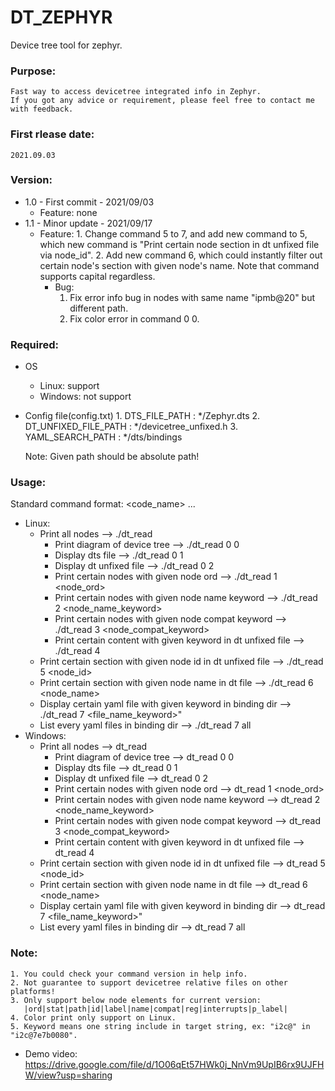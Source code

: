 # DT_ZEPHYR
Device tree tool for zephyr.
### Purpose:
    Fast way to access devicetree integrated info in Zephyr.
    If you got any advice or requirement, please feel free to contact me with feedback.

### First rlease date:
    2021.09.03

### Version: 
- 1.0 - First commit - 2021/09/03
  - Feature: none
- 1.1 - Minor update - 2021/09/17
  - Feature:
		1. Change command 5 to 7, and add new command to 5, which new command is "Print certain node section in dt unfixed file via node_id".
		2. Add new command 6, which could instantly filter out certain node's section with given node's name. Note that command supports capital regardless.
	- Bug:
		1. Fix error info bug in nodes with same name "ipmb@20" but different path.
		2. Fix color error in command 0 0.

### Required:
- OS
  - Linux: support
  - Windows: not support
- Config file(config.txt)
      1. DTS_FILE_PATH    	: */Zephyr.dts
      2. DT_UNFIXED_FILE_PATH	: */devicetree_unfixed.h
      3. YAML_SEARCH_PATH	: */dts/bindings

    Note: Given path should be absolute path!

### Usage:
Standard command format: <code_name> <command> <arg1> <arg2> ...
  - Linux:
	  - Print all nodes                                             	--> ./dt_read
          - Print diagram of device tree                   		--> ./dt_read 0 0
          - Display dts file                                           	--> ./dt_read 0 1
          - Display dt unfixed file                                     	--> ./dt_read 0 2
          - Print certain nodes with given node ord                    	--> ./dt_read 1 <node_ord>
          - Print certain nodes with given node name keyword            	--> ./dt_read 2 <node_name_keyword>
          - Print certain nodes with given node compat keyword          	--> ./dt_read 3 <node_compat_keyword>
          - Print certain content with given keyword in dt unfixed file 	--> ./dt_read 4 <keyword>
	  - Print certain section with given node id in dt unfixed file   --> ./dt_read 5 <node_id>
	  - Print certain section with given node name in dt file         --> ./dt_read 6 <node_name>
	  - Display certain yaml file with given keyword in binding dir   --> ./dt_read 7 <file_name_keyword>"
	  - List every yaml files in binding dir                          --> ./dt_read 7 all
  - Windows:
	  - Print all nodes                                             	--> dt_read
          - Print diagram of device tree                   		--> dt_read 0 0
          - Display dts file                                           	--> dt_read 0 1
          - Display dt unfixed file                                     	--> dt_read 0 2
          - Print certain nodes with given node ord                    	--> dt_read 1 <node_ord>
          - Print certain nodes with given node name keyword            	--> dt_read 2 <node_name_keyword>
          - Print certain nodes with given node compat keyword          	--> dt_read 3 <node_compat_keyword>
          - Print certain content with given keyword in dt unfixed file 	--> dt_read 4 <keyword>
	  - Print certain section with given node id in dt unfixed file   --> dt_read 5 <node_id>
	  - Print certain section with given node name in dt file         --> dt_read 6 <node_name>
	  - Display certain yaml file with given keyword in binding dir   --> dt_read 7 <file_name_keyword>"
	  - List every yaml files in binding dir                          --> dt_read 7 all

### Note:
    1. You could check your command version in help info.
    2. Not guarantee to support devicetree relative files on other platforms!
    3. Only support below node elements for current version:
       |ord|stat|path|id|label|name|compat|reg|interrupts|p_label|
    4. Color print only support on Linux.
    5. Keyword means one string include in target string, ex: "i2c@" in "i2c@7e7b0080".
- Demo video: https://drive.google.com/file/d/1O06qEt57HWk0j_NnVm9UpIB6rx9UJFHW/view?usp=sharing
